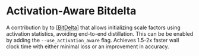 # Activation-Aware Bitdelta

A contribution by to [[BitDelta](https://github.com/FasterDecoding/BitDelta)] that allows initializing scale factors using activation statistics, avoiding end-to-end distillation. This can be be enabled by adding the `--use_activation_aware` flag. Achieves 1.5-2x faster wall clock time with either minimal loss or an improvement in accuracy.
